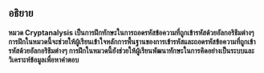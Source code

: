 ## อธิยาย
**หมวด Cryptanalysis เป็นการฝึกทักษะในการถอดรหัสข้อความที่ถูกเข้ารหัสด้วยอัลกอริธึมต่างๆ การฝึกในหมวดนี้จะช่วยให้ผู้เรียนเข้าใจหลักการพื้นฐานของการเข้ารหัสและถอดรหัสข้อความที่ถูกเข้ารหัสด้วยอัลกอริธึมต่างๆ การฝึกในหมวดนี้ยังช่วยให้ผู้เรียนพัฒนาทักษะในการคิดอย่างเป็นระบบและวิเคราะห์ข้อมูลเพื่อหาคำตอบ**
